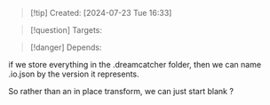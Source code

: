 
>[!tip] Created: [2024-07-23 Tue 16:33]

>[!question] Targets: 

>[!danger] Depends: 

if we store everything in the .dreamcatcher folder, then we can name .io.json by the version it represents.

So rather than an in place transform, we can just start blank ?